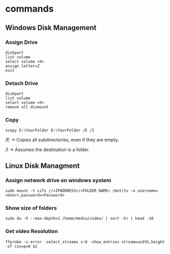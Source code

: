 # commands


## Windows Disk Management 
### Assign Drive
```
diskpart
list volume
select volume <X>
assign letter=Z
exit
```

### Detach Drive
```
diskpart
list volume
select volume <X>
remove all dismount
```
### Copy
```
xcopy E:\YourFolder D:\YourFolder /E /I
```

/E → Copies all subdirectories, even if they are empty.

/I → Assumes the destination is a folder.


## Linux Disk Managment 
### Assign network drive on windows system

```
sudo mount -t cifs //<IPADDRESS>/<FOLDER NAME> /mnt/tv -o username=<User>,password=<Password>

```

### Show size of folders

```
sudo du -h --max-depth=1 /home/media/video/ | sort -hr | head -10

```


### Get video Resolution


```
ffprobe -v error -select_streams v:0 -show_entries stream=width,height -of csv=p=0 $1
```

